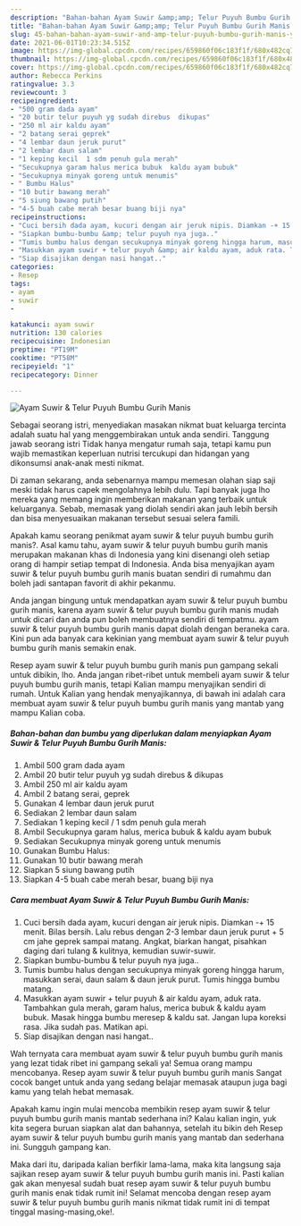```yaml
---
description: "Bahan-bahan Ayam Suwir &amp;amp; Telur Puyuh Bumbu Gurih Manis yang lezat dan Mudah Dibuat"
title: "Bahan-bahan Ayam Suwir &amp;amp; Telur Puyuh Bumbu Gurih Manis yang lezat dan Mudah Dibuat"
slug: 45-bahan-bahan-ayam-suwir-and-amp-telur-puyuh-bumbu-gurih-manis-yang-lezat-dan-mudah-dibuat
date: 2021-06-01T10:23:34.515Z
image: https://img-global.cpcdn.com/recipes/659860f06c183f1f/680x482cq70/ayam-suwir-telur-puyuh-bumbu-gurih-manis-foto-resep-utama.jpg
thumbnail: https://img-global.cpcdn.com/recipes/659860f06c183f1f/680x482cq70/ayam-suwir-telur-puyuh-bumbu-gurih-manis-foto-resep-utama.jpg
cover: https://img-global.cpcdn.com/recipes/659860f06c183f1f/680x482cq70/ayam-suwir-telur-puyuh-bumbu-gurih-manis-foto-resep-utama.jpg
author: Rebecca Perkins
ratingvalue: 3.3
reviewcount: 3
recipeingredient:
- "500 gram dada ayam"
- "20 butir telur puyuh yg sudah direbus  dikupas"
- "250 ml air kaldu ayam"
- "2 batang serai geprek"
- "4 lembar daun jeruk purut"
- "2 lembar daun salam"
- "1 keping kecil  1 sdm penuh gula merah"
- "Secukupnya garam halus merica bubuk  kaldu ayam bubuk"
- "Secukupnya minyak goreng untuk menumis"
- " Bumbu Halus"
- "10 butir bawang merah"
- "5 siung bawang putih"
- "4-5 buah cabe merah besar buang biji nya"
recipeinstructions:
- "Cuci bersih dada ayam, kucuri dengan air jeruk nipis. Diamkan -+ 15 menit. Bilas bersih. Lalu rebus dengan 2-3 lembar daun jeruk purut + 5 cm jahe geprek sampai matang. Angkat, biarkan hangat, pisahkan daging dari tulang &amp; kulitnya, kemudian suwir-suwir."
- "Siapkan bumbu-bumbu &amp; telur puyuh nya juga.."
- "Tumis bumbu halus dengan secukupnya minyak goreng hingga harum, masukkan serai, daun salam &amp; daun jeruk purut. Tumis hingga bumbu matang."
- "Masukkan ayam suwir + telur puyuh &amp; air kaldu ayam, aduk rata. Tambahkan gula merah, garam halus, merica bubuk &amp; kaldu ayam bubuk. Masak hingga bumbu meresep &amp; kaldu sat. Jangan lupa koreksi rasa. Jika sudah pas. Matikan api."
- "Siap disajikan dengan nasi hangat.."
categories:
- Resep
tags:
- ayam
- suwir
- 

katakunci: ayam suwir  
nutrition: 130 calories
recipecuisine: Indonesian
preptime: "PT19M"
cooktime: "PT58M"
recipeyield: "1"
recipecategory: Dinner

---
```



![Ayam Suwir &amp; Telur Puyuh Bumbu Gurih Manis](https://img-global.cpcdn.com/recipes/659860f06c183f1f/680x482cq70/ayam-suwir-telur-puyuh-bumbu-gurih-manis-foto-resep-utama.jpg)

Sebagai seorang istri, menyediakan masakan nikmat buat keluarga tercinta adalah suatu hal yang menggembirakan untuk anda sendiri. Tanggung jawab seorang istri Tidak hanya mengatur rumah saja, tetapi kamu pun wajib memastikan keperluan nutrisi tercukupi dan hidangan yang dikonsumsi anak-anak mesti nikmat.

Di zaman  sekarang, anda sebenarnya mampu memesan olahan siap saji meski tidak harus capek mengolahnya lebih dulu. Tapi banyak juga lho mereka yang memang ingin memberikan makanan yang terbaik untuk keluarganya. Sebab, memasak yang diolah sendiri akan jauh lebih bersih dan bisa menyesuaikan makanan tersebut sesuai selera famili. 



Apakah kamu seorang penikmat ayam suwir &amp; telur puyuh bumbu gurih manis?. Asal kamu tahu, ayam suwir &amp; telur puyuh bumbu gurih manis merupakan makanan khas di Indonesia yang kini disenangi oleh setiap orang di hampir setiap tempat di Indonesia. Anda bisa menyajikan ayam suwir &amp; telur puyuh bumbu gurih manis buatan sendiri di rumahmu dan boleh jadi santapan favorit di akhir pekanmu.

Anda jangan bingung untuk mendapatkan ayam suwir &amp; telur puyuh bumbu gurih manis, karena ayam suwir &amp; telur puyuh bumbu gurih manis mudah untuk dicari dan anda pun boleh membuatnya sendiri di tempatmu. ayam suwir &amp; telur puyuh bumbu gurih manis dapat diolah dengan beraneka cara. Kini pun ada banyak cara kekinian yang membuat ayam suwir &amp; telur puyuh bumbu gurih manis semakin enak.

Resep ayam suwir &amp; telur puyuh bumbu gurih manis pun gampang sekali untuk dibikin, lho. Anda jangan ribet-ribet untuk membeli ayam suwir &amp; telur puyuh bumbu gurih manis, tetapi Kalian mampu menyajikan sendiri di rumah. Untuk Kalian yang hendak menyajikannya, di bawah ini adalah cara membuat ayam suwir &amp; telur puyuh bumbu gurih manis yang mantab yang mampu Kalian coba.

<!--inarticleads1-->

##### Bahan-bahan dan bumbu yang diperlukan dalam menyiapkan Ayam Suwir &amp; Telur Puyuh Bumbu Gurih Manis:

1. Ambil 500 gram dada ayam
1. Ambil 20 butir telur puyuh yg sudah direbus &amp; dikupas
1. Ambil 250 ml air kaldu ayam
1. Ambil 2 batang serai, geprek
1. Gunakan 4 lembar daun jeruk purut
1. Sediakan 2 lembar daun salam
1. Sediakan 1 keping kecil / 1 sdm penuh gula merah
1. Ambil Secukupnya garam halus, merica bubuk &amp; kaldu ayam bubuk
1. Sediakan Secukupnya minyak goreng untuk menumis
1. Gunakan  Bumbu Halus:
1. Gunakan 10 butir bawang merah
1. Siapkan 5 siung bawang putih
1. Siapkan 4-5 buah cabe merah besar, buang biji nya




<!--inarticleads2-->

##### Cara membuat Ayam Suwir &amp; Telur Puyuh Bumbu Gurih Manis:

1. Cuci bersih dada ayam, kucuri dengan air jeruk nipis. Diamkan -+ 15 menit. Bilas bersih. Lalu rebus dengan 2-3 lembar daun jeruk purut + 5 cm jahe geprek sampai matang. Angkat, biarkan hangat, pisahkan daging dari tulang &amp; kulitnya, kemudian suwir-suwir.
1. Siapkan bumbu-bumbu &amp; telur puyuh nya juga..
1. Tumis bumbu halus dengan secukupnya minyak goreng hingga harum, masukkan serai, daun salam &amp; daun jeruk purut. Tumis hingga bumbu matang.
1. Masukkan ayam suwir + telur puyuh &amp; air kaldu ayam, aduk rata. Tambahkan gula merah, garam halus, merica bubuk &amp; kaldu ayam bubuk. Masak hingga bumbu meresep &amp; kaldu sat. Jangan lupa koreksi rasa. Jika sudah pas. Matikan api.
1. Siap disajikan dengan nasi hangat..




Wah ternyata cara membuat ayam suwir &amp; telur puyuh bumbu gurih manis yang lezat tidak ribet ini gampang sekali ya! Semua orang mampu mencobanya. Resep ayam suwir &amp; telur puyuh bumbu gurih manis Sangat cocok banget untuk anda yang sedang belajar memasak ataupun juga bagi kamu yang telah hebat memasak.

Apakah kamu ingin mulai mencoba membikin resep ayam suwir &amp; telur puyuh bumbu gurih manis mantab sederhana ini? Kalau kalian ingin, yuk kita segera buruan siapkan alat dan bahannya, setelah itu bikin deh Resep ayam suwir &amp; telur puyuh bumbu gurih manis yang mantab dan sederhana ini. Sungguh gampang kan. 

Maka dari itu, daripada kalian berfikir lama-lama, maka kita langsung saja sajikan resep ayam suwir &amp; telur puyuh bumbu gurih manis ini. Pasti kalian gak akan menyesal sudah buat resep ayam suwir &amp; telur puyuh bumbu gurih manis enak tidak rumit ini! Selamat mencoba dengan resep ayam suwir &amp; telur puyuh bumbu gurih manis nikmat tidak rumit ini di tempat tinggal masing-masing,oke!.

